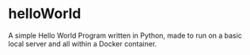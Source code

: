 # helloWorld
A simple Hello World Program written in Python, made to run on a basic local server and all within a Docker container.
